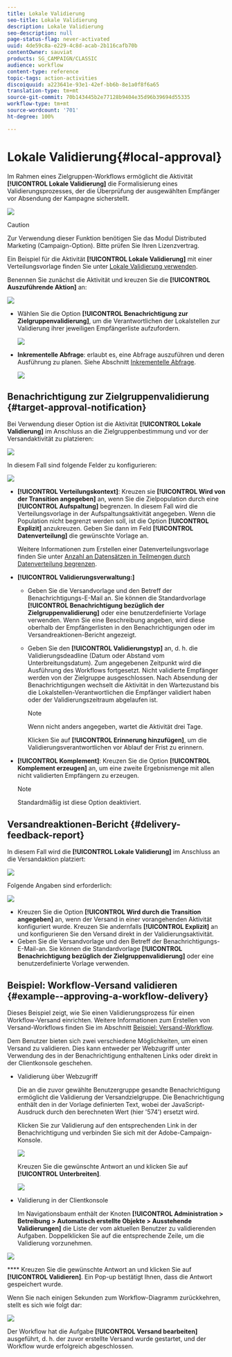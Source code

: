 ```yaml
---
title: Lokale Validierung
seo-title: Lokale Validierung
description: Lokale Validierung
seo-description: null
page-status-flag: never-activated
uuid: 4de59c8a-e229-4c8d-acab-2b116cafb70b
contentOwner: sauviat
products: SG_CAMPAIGN/CLASSIC
audience: workflow
content-type: reference
topic-tags: action-activities
discoiquuid: a223641e-93e1-42ef-bb6b-8e1a0f8f6a65
translation-type: tm+mt
source-git-commit: 70b143445b2e77128b9404e35d96b39694d55335
workflow-type: tm+mt
source-wordcount: '701'
ht-degree: 100%

---
```



# Lokale Validierung{#local-approval}

Im Rahmen eines Zielgruppen-Workflows ermöglicht die Aktivität **[!UICONTROL Lokale Validierung]** die Formalisierung eines Validierungsprozesses, der die Überprüfung der ausgewählten Empfänger vor Absendung der Kampagne sicherstellt.

![](assets/local_validation_0.png)

>[!CAUTION]
>
>Zur Verwendung dieser Funktion benötigen Sie das Modul Distributed Marketing (Campaign-Option). Bitte prüfen Sie Ihren Lizenzvertrag.

Ein Beispiel für die Aktivität **[!UICONTROL Lokale Validierung]** mit einer Verteilungsvorlage finden Sie unter [Lokale Validierung verwenden](../../workflow/using/using-the-local-approval-activity.md).

Benennen Sie zunächst die Aktivität und kreuzen Sie die **[!UICONTROL Auszuführende Aktion]** an:

![](assets/local_validation_1.png)

* Wählen Sie die Option **[!UICONTROL Benachrichtigung zur Zielgruppenvalidierung]**, um die Verantwortlichen der Lokalstellen zur Validierung ihrer jeweiligen Empfängerliste aufzufordern.

   ![](assets/local_validation_intro_2.png)

* **Inkrementelle Abfrage**: erlaubt es, eine Abfrage auszuführen und deren Ausführung zu planen. Siehe Abschnitt [Inkrementelle Abfrage](../../workflow/using/incremental-query.md).

   ![](assets/local_validation_intro_3.png)

## Benachrichtigung zur Zielgruppenvalidierung {#target-approval-notification}

Bei Verwendung dieser Option ist die Aktivität **[!UICONTROL Lokale Validierung]** im Anschluss an die Zielgruppenbestimmung und vor der Versandaktivität zu platzieren:

![](assets/local_validation_2.png)

In diesem Fall sind folgende Felder zu konfigurieren:

![](assets/local_validation_3.png)

* **[!UICONTROL Verteilungskontext]**: Kreuzen sie **[!UICONTROL Wird von der Transition angegeben]** an, wenn Sie die Zielpopulation durch eine **[!UICONTROL Aufspaltung]** begrenzen. In diesem Fall wird die Verteilungsvorlage in der Aufspaltungsaktivität angegeben. Wenn die Population nicht begrenzt werden soll, ist die Option **[!UICONTROL Explizit]** anzukreuzen. Geben Sie dann im Feld **[!UICONTROL Datenverteilung]** die gewünschte Vorlage an.

   Weitere Informationen zum Erstellen einer Datenverteilungsvorlage finden Sie unter [Anzahl an Datensätzen in Teilmengen durch Datenverteilung begrenzen](../../workflow/using/split.md#limiting-the-number-of-subset-records-per-data-distribution).

* **[!UICONTROL Validierungsverwaltung:]**

   * Geben Sie die Versandvorlage und den Betreff der Benachrichtigungs-E-Mail an. Sie können die Standardvorlage **[!UICONTROL Benachrichtigung bezüglich der Zielgruppenvalidierung]** oder eine benutzerdefinierte Vorlage verwenden. Wenn Sie eine Beschreibung angeben, wird diese oberhalb der Empfängerlisten in den Benachrichtigungen oder im Versandreaktionen-Bericht angezeigt.
   * Geben Sie den **[!UICONTROL Validierungstyp]** an, d. h. die Validierungsdeadline (Datum oder Abstand vom Unterbreitungsdatum). Zum angegebenen Zeitpunkt wird die Ausführung des Workflows fortgesetzt. Nicht validierte Empfänger werden von der Zielgruppe ausgeschlossen. Nach Absendung der Benachrichtigungen wechselt die Aktivität in den Wartezustand bis die Lokalstellen-Verantwortlichen die Empfänger validiert haben oder der Validierungszeitraum abgelaufen ist.

      >[!NOTE]
      >
      >Wenn nicht anders angegeben, wartet die Aktivität drei Tage.

      Klicken Sie auf **[!UICONTROL Erinnerung hinzufügen]**, um die Validierungsverantwortlichen vor Ablauf der Frist zu erinnern.

* **[!UICONTROL Komplement]**: Kreuzen Sie die Option **[!UICONTROL Komplement erzeugen]** an, um eine zweite Ergebnismenge mit allen nicht validierten Empfängern zu erzeugen.

   >[!NOTE]
   >
   >Standardmäßig ist diese Option deaktiviert.

## Versandreaktionen-Bericht {#delivery-feedback-report}

In diesem Fall wird die **[!UICONTROL Lokale Validierung]** im Anschluss an die Versandaktion platziert:

![](assets/local_validation_4.png)

Folgende Angaben sind erforderlich:

![](assets/local_validation_workflow_4.png)

* Kreuzen Sie die Option **[!UICONTROL Wird durch die Transition angegeben]** an, wenn der Versand in einer vorangehenden Aktivität konfiguriert wurde. Kreuzen Sie andernfalls **[!UICONTROL Explizit]** an und konfigurieren Sie den Versand direkt in der Validierungsaktivität.
* Geben Sie die Versandvorlage und den Betreff der Benachrichtigungs-E-Mail-an. Sie können die Standardvorlage **[!UICONTROL Benachrichtigung bezüglich der Zielgruppenvalidierung]** oder eine benutzerdefinierte Vorlage verwenden.

## Beispiel: Workflow-Versand validieren {#example--approving-a-workflow-delivery}

Dieses Beispiel zeigt, wie Sie einen Validierungsprozess für einen Workflow-Versand einrichten. Weitere Informationen zum Erstellen von Versand-Workflows finden Sie im Abschnitt [Beispiel: Versand-Workflow](../../workflow/using/delivery.md#example--delivery-workflow).

Dem Benutzer bieten sich zwei verschiedene Möglichkeiten, um einen Versand zu validieren. Dies kann entweder per Webzugriff unter Verwendung des in der Benachrichtigung enthaltenen Links oder direkt in der Clientkonsole geschehen.

* Validierung über Webzugriff

   Die an die zuvor gewählte Benutzergruppe gesandte Benachrichtigung ermöglicht die Validierung der Versandzielgruppe. Die Benachrichtigung enthält den in der Vorlage definierten Text, wobei der JavaScript-Ausdruck durch den berechneten Wert (hier &#39;574&#39;) ersetzt wird.

   Klicken Sie zur Validierung auf den entsprechenden Link in der Benachrichtigung und verbinden Sie sich mit der Adobe-Campaign-Konsole.

   ![](assets/new-workflow-valid-webaccess.png)

   Kreuzen Sie die gewünschte Antwort an und klicken Sie auf **[!UICONTROL Unterbreiten]**.

   ![](assets/new-workflow-valid-webaccess-confirm.png)

* Validierung in der Clientkonsole

   Im Navigationsbaum enthält der Knoten **[!UICONTROL Administration > Betreibung > Automatisch erstellte Objekte > Ausstehende Validierungen]** die Liste der vom aktuellen Benutzer zu validierenden Aufgaben. Doppelklicken Sie auf die entsprechende Zeile, um die Validierung vorzunehmen.

![](assets/new-workflow-7.png)

**** Kreuzen Sie die gewünschte Antwort an und klicken Sie auf **[!UICONTROL Validieren]**. Ein Pop-up bestätigt Ihnen, dass die Antwort gespeichert wurde.

Wenn Sie nach einigen Sekunden zum Workflow-Diagramm zurückkehren, stellt es sich wie folgt dar:

![](assets/new-workflow-8.png)

Der Workflow hat die Aufgabe **[!UICONTROL Versand bearbeiten]** ausgeführt, d. h. der zuvor erstellte Versand wurde gestartet, und der Workflow wurde erfolgreich abgeschlossen.

